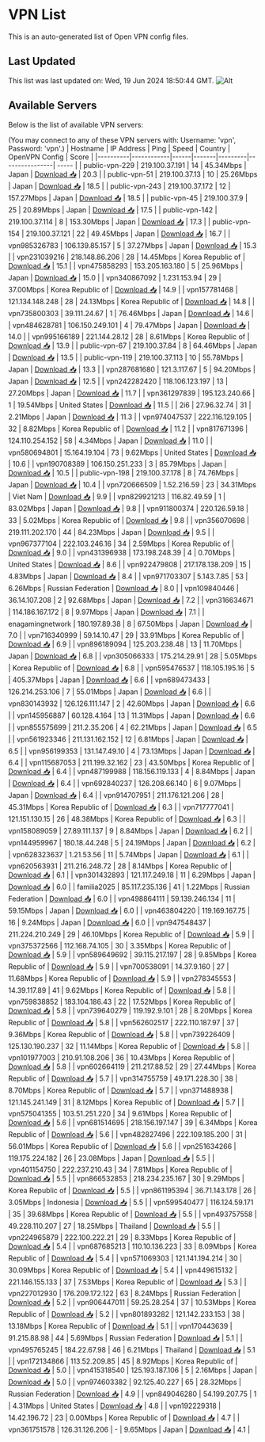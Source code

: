 # VPN List

This is an auto-generated list of Open VPN config files.

## Last Updated

This list was last updated on: Wed, 19 Jun 2024 18:50:44 GMT.
![Alt](https://repobeats.axiom.co/api/embed/186b98318ef1479477931607c1ad7d823f12451f.svg "Repobeats analytics image")

## Available Servers

Below is the list of available VPN servers:

(You may connect to any of these VPN servers with: Username: 'vpn', Password: 'vpn'.)
| Hostname | IP Address | Ping | Speed | Country | OpenVPN Config | Score |
|----------|------------|------|-------|---------|----------------| ----- |
| public-vpn-229 | 219.100.37.191 | 14 | 45.34Mbps | Japan | [Download 📥](./configs/server_0_JP.ovpn) | 20.3 |
| public-vpn-51 | 219.100.37.13 | 10 | 25.26Mbps | Japan | [Download 📥](./configs/server_1_JP.ovpn) | 18.5 |
| public-vpn-243 | 219.100.37.172 | 12 | 157.27Mbps | Japan | [Download 📥](./configs/server_2_JP.ovpn) | 18.5 |
| public-vpn-45 | 219.100.37.9 | 25 | 20.89Mbps | Japan | [Download 📥](./configs/server_3_JP.ovpn) | 17.5 |
| public-vpn-142 | 219.100.37.114 | 8 | 153.30Mbps | Japan | [Download 📥](./configs/server_4_JP.ovpn) | 17.3 |
| public-vpn-154 | 219.100.37.121 | 22 | 49.45Mbps | Japan | [Download 📥](./configs/server_5_JP.ovpn) | 16.7 |
| vpn985326783 | 106.139.85.157 | 5 | 37.27Mbps | Japan | [Download 📥](./configs/server_6_JP.ovpn) | 15.3 |
| vpn231039216 | 218.148.86.206 | 28 | 14.45Mbps | Korea Republic of | [Download 📥](./configs/server_7_KR.ovpn) | 15.1 |
| vpn475858293 | 153.205.163.180 | 5 | 25.96Mbps | Japan | [Download 📥](./configs/server_8_JP.ovpn) | 15.0 |
| vpn340867092 | 1.231.153.94 | 29 | 37.00Mbps | Korea Republic of | [Download 📥](./configs/server_9_KR.ovpn) | 14.9 |
| vpn157781468 | 121.134.148.248 | 28 | 24.13Mbps | Korea Republic of | [Download 📥](./configs/server_10_KR.ovpn) | 14.8 |
| vpn735800303 | 39.111.24.67 | 1 | 76.46Mbps | Japan | [Download 📥](./configs/server_11_JP.ovpn) | 14.6 |
| vpn484628781 | 106.150.249.101 | 4 | 79.47Mbps | Japan | [Download 📥](./configs/server_12_JP.ovpn) | 14.0 |
| vpn995166189 | 221.144.28.12 | 28 | 8.61Mbps | Korea Republic of | [Download 📥](./configs/server_13_KR.ovpn) | 13.9 |
| public-vpn-67 | 219.100.37.84 | 8 | 64.46Mbps | Japan | [Download 📥](./configs/server_14_JP.ovpn) | 13.5 |
| public-vpn-119 | 219.100.37.113 | 10 | 55.78Mbps | Japan | [Download 📥](./configs/server_15_JP.ovpn) | 13.3 |
| vpn287681680 | 121.3.117.67 | 5 | 94.20Mbps | Japan | [Download 📥](./configs/server_16_JP.ovpn) | 12.5 |
| vpn242282420 | 118.106.123.197 | 13 | 27.20Mbps | Japan | [Download 📥](./configs/server_17_JP.ovpn) | 11.7 |
| vpn361297839 | 195.123.240.66 | 1 | 19.54Mbps | United States | [Download 📥](./configs/server_18_US.ovpn) | 11.5 |
| 2i6 | 27.96.32.74 | 31 | 2.21Mbps | Japan | [Download 📥](./configs/server_19_JP.ovpn) | 11.3 |
| vpn974047537 | 222.116.129.105 | 32 | 8.82Mbps | Korea Republic of | [Download 📥](./configs/server_20_KR.ovpn) | 11.2 |
| vpn817671396 | 124.110.254.152 | 58 | 4.34Mbps | Japan | [Download 📥](./configs/server_21_JP.ovpn) | 11.0 |
| vpn580694801 | 15.164.19.104 | 73 | 9.62Mbps | United States | [Download 📥](./configs/server_22_US.ovpn) | 10.6 |
| vpn190708389 | 106.150.251.233 | 3 | 85.79Mbps | Japan | [Download 📥](./configs/server_23_JP.ovpn) | 10.5 |
| public-vpn-198 | 219.100.37.178 | 8 | 74.76Mbps | Japan | [Download 📥](./configs/server_24_JP.ovpn) | 10.4 |
| vpn720666509 | 1.52.216.59 | 23 | 34.31Mbps | Viet Nam | [Download 📥](./configs/server_25_VN.ovpn) | 9.9 |
| vpn829921213 | 116.82.49.59 | 1 | 83.02Mbps | Japan | [Download 📥](./configs/server_26_JP.ovpn) | 9.8 |
| vpn911800374 | 220.126.59.18 | 33 | 5.02Mbps | Korea Republic of | [Download 📥](./configs/server_27_KR.ovpn) | 9.8 |
| vpn356070698 | 219.111.202.170 | 44 | 84.23Mbps | Japan | [Download 📥](./configs/server_28_JP.ovpn) | 9.5 |
| vpn967377104 | 222.103.246.16 | 34 | 2.59Mbps | Korea Republic of | [Download 📥](./configs/server_29_KR.ovpn) | 9.0 |
| vpn431396938 | 173.198.248.39 | 4 | 0.70Mbps | United States | [Download 📥](./configs/server_30_US.ovpn) | 8.6 |
| vpn922479808 | 217.178.138.209 | 15 | 4.83Mbps | Japan | [Download 📥](./configs/server_31_JP.ovpn) | 8.4 |
| vpn971703307 | 5.143.7.85 | 53 | 6.26Mbps | Russian Federation | [Download 📥](./configs/server_32_RU.ovpn) | 8.0 |
| vpn109840446 | 36.14.107.208 | 2 | 92.68Mbps | Japan | [Download 📥](./configs/server_33_JP.ovpn) | 7.2 |
| vpn316634671 | 114.186.167.172 | 8 | 9.97Mbps | Japan | [Download 📥](./configs/server_34_JP.ovpn) | 7.1 |
| enagamingnetwork | 180.197.89.38 | 8 | 67.50Mbps | Japan | [Download 📥](./configs/server_35_JP.ovpn) | 7.0 |
| vpn716340999 | 59.14.10.47 | 29 | 33.91Mbps | Korea Republic of | [Download 📥](./configs/server_36_KR.ovpn) | 6.9 |
| vpn896189094 | 125.203.238.48 | 13 | 11.70Mbps | Japan | [Download 📥](./configs/server_37_JP.ovpn) | 6.8 |
| vpn305066333 | 175.214.29.91 | 28 | 5.05Mbps | Korea Republic of | [Download 📥](./configs/server_38_KR.ovpn) | 6.8 |
| vpn595476537 | 118.105.195.16 | 5 | 405.37Mbps | Japan | [Download 📥](./configs/server_39_JP.ovpn) | 6.6 |
| vpn689473433 | 126.214.253.106 | 7 | 55.01Mbps | Japan | [Download 📥](./configs/server_40_JP.ovpn) | 6.6 |
| vpn830143932 | 126.126.111.147 | 2 | 42.60Mbps | Japan | [Download 📥](./configs/server_41_JP.ovpn) | 6.6 |
| vpn145956887 | 60.128.4.164 | 13 | 11.31Mbps | Japan | [Download 📥](./configs/server_42_JP.ovpn) | 6.6 |
| vpn855575699 | 211.2.35.206 | 4 | 62.21Mbps | Japan | [Download 📥](./configs/server_43_JP.ovpn) | 6.5 |
| vpn561923346 | 211.131.162.152 | 12 | 6.81Mbps | Japan | [Download 📥](./configs/server_44_JP.ovpn) | 6.5 |
| vpn956199353 | 131.147.49.10 | 4 | 73.13Mbps | Japan | [Download 📥](./configs/server_45_JP.ovpn) | 6.4 |
| vpn115687053 | 211.199.32.162 | 23 | 43.50Mbps | Korea Republic of | [Download 📥](./configs/server_46_KR.ovpn) | 6.4 |
| vpn487199988 | 118.156.119.133 | 4 | 8.84Mbps | Japan | [Download 📥](./configs/server_47_JP.ovpn) | 6.4 |
| vpn692840237 | 126.208.66.140 | 6 | 9.07Mbps | Japan | [Download 📥](./configs/server_48_JP.ovpn) | 6.4 |
| vpn914707951 | 211.176.121.206 | 28 | 45.31Mbps | Korea Republic of | [Download 📥](./configs/server_49_KR.ovpn) | 6.3 |
| vpn717777041 | 121.151.130.15 | 26 | 48.38Mbps | Korea Republic of | [Download 📥](./configs/server_50_KR.ovpn) | 6.3 |
| vpn158089059 | 27.89.111.137 | 9 | 8.84Mbps | Japan | [Download 📥](./configs/server_51_JP.ovpn) | 6.2 |
| vpn144959967 | 180.18.44.248 | 5 | 24.19Mbps | Japan | [Download 📥](./configs/server_52_JP.ovpn) | 6.2 |
| vpn628323637 | 1.21.53.56 | 11 | 5.74Mbps | Japan | [Download 📥](./configs/server_53_JP.ovpn) | 6.1 |
| vpn620563931 | 211.216.248.72 | 28 | 8.14Mbps | Korea Republic of | [Download 📥](./configs/server_54_KR.ovpn) | 6.1 |
| vpn301432893 | 121.117.249.18 | 11 | 6.29Mbps | Japan | [Download 📥](./configs/server_55_JP.ovpn) | 6.0 |
| familia2025 | 85.117.235.136 | 41 | 1.22Mbps | Russian Federation | [Download 📥](./configs/server_56_RU.ovpn) | 6.0 |
| vpn498864111 | 59.139.246.134 | 11 | 59.15Mbps | Japan | [Download 📥](./configs/server_57_JP.ovpn) | 6.0 |
| vpn463804220 | 119.169.167.75 | 16 | 9.24Mbps | Japan | [Download 📥](./configs/server_58_JP.ovpn) | 6.0 |
| vpn947548437 | 211.224.210.249 | 29 | 46.10Mbps | Korea Republic of | [Download 📥](./configs/server_59_KR.ovpn) | 5.9 |
| vpn375372566 | 112.168.74.105 | 30 | 3.35Mbps | Korea Republic of | [Download 📥](./configs/server_60_KR.ovpn) | 5.9 |
| vpn589649692 | 39.115.217.197 | 28 | 9.85Mbps | Korea Republic of | [Download 📥](./configs/server_61_KR.ovpn) | 5.9 |
| vpn700538091 | 14.37.9.160 | 27 | 11.68Mbps | Korea Republic of | [Download 📥](./configs/server_62_KR.ovpn) | 5.9 |
| vpn278345553 | 14.39.117.89 | 41 | 9.62Mbps | Korea Republic of | [Download 📥](./configs/server_63_KR.ovpn) | 5.8 |
| vpn759838852 | 183.104.186.43 | 22 | 17.52Mbps | Korea Republic of | [Download 📥](./configs/server_64_KR.ovpn) | 5.8 |
| vpn739640279 | 119.192.9.101 | 28 | 8.20Mbps | Korea Republic of | [Download 📥](./configs/server_65_KR.ovpn) | 5.8 |
| vpn562602517 | 222.110.187.97 | 37 | 9.36Mbps | Korea Republic of | [Download 📥](./configs/server_66_KR.ovpn) | 5.8 |
| vpn739226409 | 125.130.190.237 | 32 | 11.14Mbps | Korea Republic of | [Download 📥](./configs/server_67_KR.ovpn) | 5.8 |
| vpn101977003 | 210.91.108.206 | 36 | 10.43Mbps | Korea Republic of | [Download 📥](./configs/server_68_KR.ovpn) | 5.8 |
| vpn602664119 | 211.217.88.52 | 29 | 27.44Mbps | Korea Republic of | [Download 📥](./configs/server_69_KR.ovpn) | 5.7 |
| vpn314755759 | 49.171.228.30 | 38 | 8.70Mbps | Korea Republic of | [Download 📥](./configs/server_70_KR.ovpn) | 5.7 |
| vpn371488938 | 121.145.241.149 | 31 | 8.12Mbps | Korea Republic of | [Download 📥](./configs/server_71_KR.ovpn) | 5.7 |
| vpn575041355 | 103.51.251.220 | 34 | 9.61Mbps | Korea Republic of | [Download 📥](./configs/server_72_KR.ovpn) | 5.6 |
| vpn681514695 | 218.156.197.147 | 39 | 6.34Mbps | Korea Republic of | [Download 📥](./configs/server_73_KR.ovpn) | 5.6 |
| vpn482827496 | 222.109.185.200 | 31 | 56.01Mbps | Korea Republic of | [Download 📥](./configs/server_74_KR.ovpn) | 5.6 |
| vpn251634266 | 119.175.224.182 | 26 | 23.08Mbps | Japan | [Download 📥](./configs/server_75_JP.ovpn) | 5.5 |
| vpn401154750 | 222.237.210.43 | 34 | 7.81Mbps | Korea Republic of | [Download 📥](./configs/server_76_KR.ovpn) | 5.5 |
| vpn866532853 | 218.234.235.167 | 30 | 9.29Mbps | Korea Republic of | [Download 📥](./configs/server_77_KR.ovpn) | 5.5 |
| vpn861195394 | 36.71.143.178 | 26 | 3.05Mbps | Indonesia | [Download 📥](./configs/server_78_ID.ovpn) | 5.5 |
| vpn599540477 | 116.124.59.171 | 35 | 39.68Mbps | Korea Republic of | [Download 📥](./configs/server_79_KR.ovpn) | 5.5 |
| vpn493757558 | 49.228.110.207 | 27 | 18.25Mbps | Thailand | [Download 📥](./configs/server_80_TH.ovpn) | 5.5 |
| vpn224965879 | 222.100.222.21 | 29 | 8.33Mbps | Korea Republic of | [Download 📥](./configs/server_81_KR.ovpn) | 5.4 |
| vpn687685213 | 110.10.136.223 | 33 | 8.09Mbps | Korea Republic of | [Download 📥](./configs/server_82_KR.ovpn) | 5.4 |
| vpn571069303 | 121.141.194.214 | 30 | 30.09Mbps | Korea Republic of | [Download 📥](./configs/server_83_KR.ovpn) | 5.4 |
| vpn449615132 | 221.146.155.133 | 37 | 7.53Mbps | Korea Republic of | [Download 📥](./configs/server_84_KR.ovpn) | 5.3 |
| vpn227012930 | 176.209.172.122 | 63 | 8.24Mbps | Russian Federation | [Download 📥](./configs/server_85_RU.ovpn) | 5.2 |
| vpn906447011 | 59.25.28.254 | 37 | 10.53Mbps | Korea Republic of | [Download 📥](./configs/server_86_KR.ovpn) | 5.2 |
| vpn801893282 | 121.142.233.153 | 38 | 13.18Mbps | Korea Republic of | [Download 📥](./configs/server_87_KR.ovpn) | 5.1 |
| vpn170443639 | 91.215.88.98 | 44 | 5.69Mbps | Russian Federation | [Download 📥](./configs/server_88_RU.ovpn) | 5.1 |
| vpn495765245 | 184.22.67.98 | 46 | 6.21Mbps | Thailand | [Download 📥](./configs/server_89_TH.ovpn) | 5.1 |
| vpn172134866 | 113.52.209.85 | 45 | 8.92Mbps | Korea Republic of | [Download 📥](./configs/server_90_KR.ovpn) | 5.0 |
| vpn415318540 | 125.193.187.106 | 5 | 2.16Mbps | Japan | [Download 📥](./configs/server_91_JP.ovpn) | 5.0 |
| vpn974603382 | 92.125.40.227 | 65 | 28.32Mbps | Russian Federation | [Download 📥](./configs/server_92_RU.ovpn) | 4.9 |
| vpn849046280 | 54.199.207.75 | 1 | 4.31Mbps | United States | [Download 📥](./configs/server_93_US.ovpn) | 4.8 |
| vpn192229318 | 14.42.196.72 | 23 | 0.00Mbps | Korea Republic of | [Download 📥](./configs/server_94_KR.ovpn) | 4.7 |
| vpn361751578 | 126.31.126.206 | - | 9.65Mbps | Japan | [Download 📥](./configs/server_95_JP.ovpn) | 4.1 |
